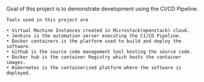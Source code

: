 
Goal of this project is to demonstrate development using the CI/CD Pipeline.

	Tools used in this project are 
	
    • Virtual Machine Instances created in Microstack(openstack) cloud.
    • Jenkins is the automation server executing the CI/CD Pipeline.
    • Docker containers is the platform used to build and deploy the software.
    • Github is the source code management tool hosting the source code.
    • Docker hub is the container Registry which hosts the container images.
    • Kubernetes is the containerized platform where the software is deployed.
